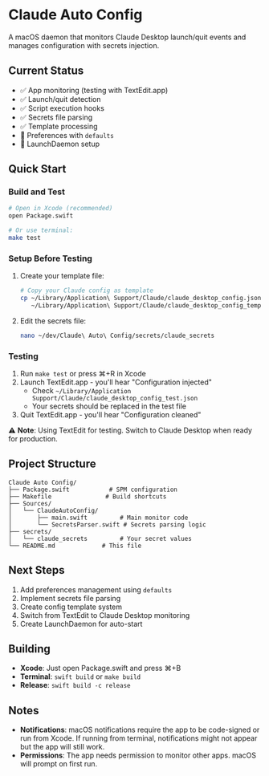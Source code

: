 # Claude Auto Config

A macOS daemon that monitors Claude Desktop launch/quit events and manages configuration with secrets injection.

## Current Status
- ✅ App monitoring (testing with TextEdit.app)
- ✅ Launch/quit detection
- ✅ Script execution hooks
- ✅ Secrets file parsing
- ✅ Template processing
- 🚧 Preferences with `defaults`
- 🚧 LaunchDaemon setup

## Quick Start

### Build and Test
```bash
# Open in Xcode (recommended)
open Package.swift

# Or use terminal:
make test
```

### Setup Before Testing
1. Create your template file:
   ```bash
   # Copy your Claude config as template
   cp ~/Library/Application\ Support/Claude/claude_desktop_config.json \
      ~/Library/Application\ Support/Claude/claude_desktop_config_template.json
   ```

2. Edit the secrets file:
   ```bash
   nano ~/dev/Claude\ Auto\ Config/secrets/claude_secrets
   ```

### Testing
1. Run `make test` or press ⌘+R in Xcode
2. Launch TextEdit.app - you'll hear "Configuration injected"
   - Check `~/Library/Application Support/Claude/claude_desktop_config_test.json`
   - Your secrets should be replaced in the test file
3. Quit TextEdit.app - you'll hear "Configuration cleaned"

⚠️ **Note**: Using TextEdit for testing. Switch to Claude Desktop when ready for production.

## Project Structure
```
Claude Auto Config/
├── Package.swift           # SPM configuration
├── Makefile               # Build shortcuts
├── Sources/
│   └── ClaudeAutoConfig/
│       ├── main.swift         # Main monitor code
│       └── SecretsParser.swift # Secrets parsing logic
├── secrets/
│   └── claude_secrets         # Your secret values
└── README.md             # This file
```

## Next Steps
1. Add preferences management using `defaults`
2. Implement secrets file parsing
3. Create config template system
4. Switch from TextEdit to Claude Desktop monitoring
5. Create LaunchDaemon for auto-start

## Building
- **Xcode**: Just open Package.swift and press ⌘+B
- **Terminal**: `swift build` or `make build`
- **Release**: `swift build -c release`

## Notes
- **Notifications**: macOS notifications require the app to be code-signed or run from Xcode.
  If running from terminal, notifications might not appear but the app will still work.
- **Permissions**: The app needs permission to monitor other apps. macOS will prompt on first run.
